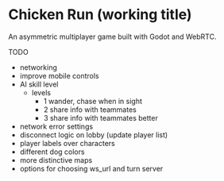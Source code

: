 # Chicken Run (working title)

An asymmetric multiplayer game built with Godot and WebRTC.

TODO
- networking
- improve mobile controls
- AI skill level
  - levels
    - 1 wander, chase when in sight
    - 2 share info with teammates
    - 3 share info with teammates better
- network error settings
- disconnect logic on lobby (update player list)
- player labels over characters
- different dog colors
- more distinctive maps
- options for choosing ws_url and turn server